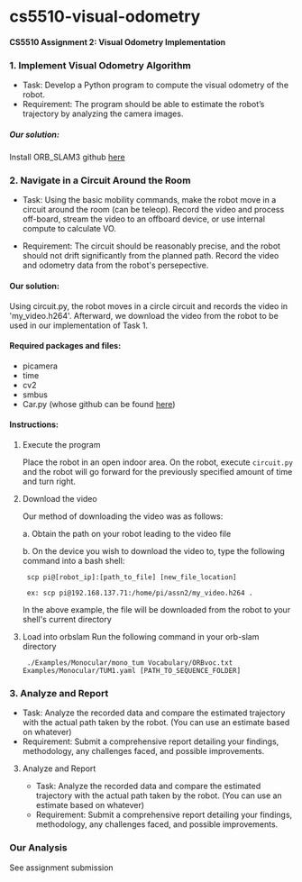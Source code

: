 # cs5510-visual-odometry
#### CS5510 Assignment 2: Visual Odometry Implementation

### 1. Implement Visual Odometry Algorithm

- Task: Develop a Python program to compute the visual odometry of the robot.
- Requirement: The program should be able to estimate the robot’s trajectory by analyzing the camera images.

##### Our solution:

Install ORB_SLAM3 github [here](https://github.com/UZ-SLAMLab/ORB_SLAM3)

### 2. Navigate in a Circuit Around the Room

- Task: Using the basic mobility commands, make the robot move in a circuit around the room (can be teleop). Record the video and process off-board, stream the video to an offboard device, or use internal compute to calculate VO.

- Requirement: The circuit should be reasonably precise, and the robot should not drift significantly from the planned path. Record the video and odometry data from the robot's persepective.

####    Our solution:

Using circuit.py, the robot moves in a circle circuit and records the video in 'my_video.h264'. Afterward, we download the video from the robot to be used in our implementation of Task 1.

####    Required packages and files:
- picamera
- time
- cv2
- smbus
- Car.py (whose github can be found [here](https://github.com/DIRECTLab/raspbot-code))

####    Instructions:

1. Execute the program

    Place the robot in an open indoor area. On the robot, execute `circuit.py` and the robot will go forward for the previously specified amount of time and turn right.

2. Download the video

    Our method of downloading the video was as follows:

    a. Obtain the path on your robot leading to the video file

    b. On the device you wish to download the video to, type the following command into a bash shell:

        scp pi@[robot_ip]:[path_to_file] [new_file_location]

        ex: scp pi@192.168.137.71:/home/pi/assn2/my_video.h264 .

    In the above example, the file will be downloaded from the robot to your shell's current directory

3. Load into orbslam
    Run the following command in your orb-slam directory
    
        ./Examples/Monocular/mono_tum Vocabulary/ORBvoc.txt Examples/Monocular/TUM1.yaml [PATH_TO_SEQUENCE_FOLDER]

### 3. Analyze and Report

- Task: Analyze the recorded data and compare the estimated trajectory with the actual path taken by the robot. (You can use an estimate based on whatever)
- Requirement: Submit a comprehensive report detailing your findings, methodology, any challenges faced, and possible improvements.

3. Analyze and Report

    - Task: Analyze the recorded data and compare the estimated trajectory with the actual path taken by the robot. (You can use an estimate based on whatever)
    - Requirement: Submit a comprehensive report detailing your findings, methodology, any challenges faced, and possible improvements.

###     Our Analysis

See assignment submission
